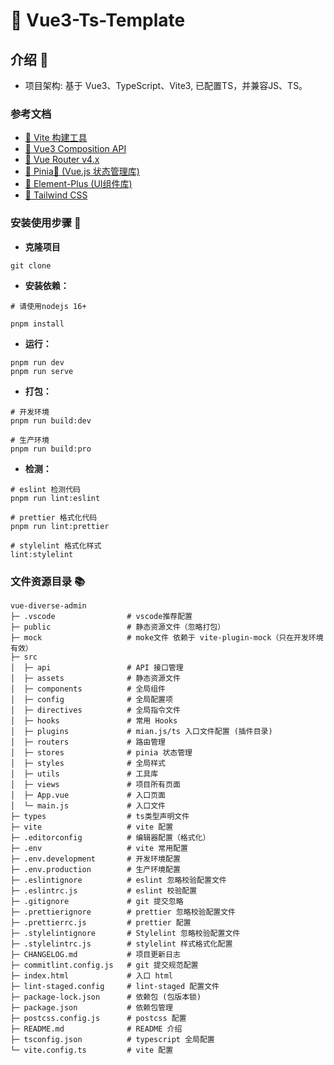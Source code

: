 # 🎉 Vue3-Ts-Template

## 介绍 📖

- 项目架构: 基于 Vue3、TypeScript、Vite3, 已配置TS，并兼容JS、TS。

### 参考文档

- [🚀 Vite 构建工具](https://cn.vitejs.dev/)
- [🚀 Vue3 Composition API](https://cn.vuejs.org/)
- [🚀 Vue Router v4.x](https://router.vuejs.org/zh/guide/) 
- [🚀 Pinia🍍 (Vue.js 状态管理库)](https://pinia.vuejs.org/zh/)
- [🚀 Element-Plus (UI组件库)](https://element-plus.gitee.io/zh-CN/)
- [🚀 Tailwind CSS](https://www.tailwindcss.cn/docs)


### 安装使用步骤 📔


- **克隆项目**

```shell
git clone 
```

- **安装依赖：**

```shell
# 请使用nodejs 16+

pnpm install
```

- **运行：**

```shell
pnpm run dev
pnpm run serve
```

- **打包：**

```shell
# 开发环境
pnpm run build:dev

# 生产环境
pnpm run build:pro
```

- **检测：**

```text
# eslint 检测代码
pnpm run lint:eslint

# prettier 格式化代码
pnpm run lint:prettier

# stylelint 格式化样式
lint:stylelint
```



### 文件资源目录 📚

```text
vue-diverse-admin
├─ .vscode                # vscode推荐配置
├─ public                 # 静态资源文件（忽略打包）
├─ mock                   # moke文件 依赖于 vite-plugin-mock（只在开发环境有效）
├─ src
│  ├─ api                 # API 接口管理
│  ├─ assets              # 静态资源文件
│  ├─ components          # 全局组件
│  ├─ config              # 全局配置项
│  ├─ directives          # 全局指令文件
│  ├─ hooks               # 常用 Hooks   
│  ├─ plugins             # mian.js/ts 入口文件配置 (插件目录)
│  ├─ routers             # 路由管理
│  ├─ stores              # pinia 状态管理
│  ├─ styles              # 全局样式
│  ├─ utils               # 工具库
│  ├─ views               # 项目所有页面
│  ├─ App.vue             # 入口页面
│  └─ main.js             # 入口文件
├─ types                  # ts类型声明文件
├─ vite                   # vite 配置
├─ .editorconfig          # 编辑器配置（格式化）
├─ .env                   # vite 常用配置
├─ .env.development       # 开发环境配置
├─ .env.production        # 生产环境配置
├─ .eslintignore          # eslint 忽略校验配置文件
├─ .eslintrc.js           # eslint 校验配置
├─ .gitignore             # git 提交忽略
├─ .prettierignore        # prettier 忽略校验配置文件
├─ .prettierrc.js         # prettier 配置
├─ .stylelintignore       # Stylelint 忽略校验配置文件
├─ .stylelintrc.js        # stylelint 样式格式化配置
├─ CHANGELOG.md           # 项目更新日志
├─ commitlint.config.js   # git 提交规范配置
├─ index.html             # 入口 html
├─ lint-staged.config     # lint-staged 配置文件
├─ package-lock.json      # 依赖包 (包版本锁)
├─ package.json           # 依赖包管理
├─ postcss.config.js      # postcss 配置
├─ README.md              # README 介绍
├─ tsconfig.json          # typescript 全局配置
└─ vite.config.ts         # vite 配置
```
